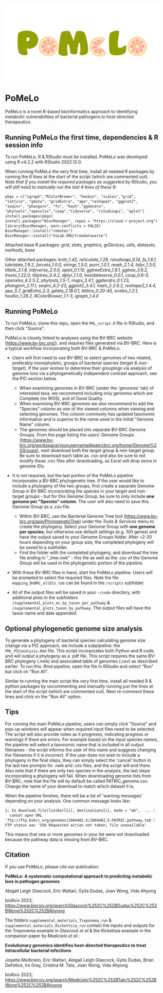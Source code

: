 ![](pomelo_logo2.png)

# PoMeLo

PoMeLo is a novel R-based bioinformatics approach to identifying metabolic vulnerabilities of bacterial pathogens to host-directed therapeutics.

## Running PoMeLo the first time, dependencies & R session info

To run PoMeLo, R & RStudio must be installed. PoMeLo was developed using R v4.2.2 with RStudio 2022.12.0.

When running PoMeLo the very first time, install all needed R packages by running the 6 lines at the start of the script (which are commented out). _Note that if you install the required packages as suggested by RStudio, you will still need to manually run the last 4 lines of these 6:_

```
pkgs = c("igraph","RColorBrewer", "hexbin", "scales","grid", "lattice", "gdata", "gridExtra", "ape","reshape2", "ggplot2", "seqinr", "phangorn", "fs", "hash","ggdendro", "phytools","openxlsx","coop","tidyverse", "rstudioapi", "aplot")
install.packages(pkgs)
install.packages("BiocManager", repos = "https://cloud.r-project.org")
library(BiocManager, warn.conflicts = FALSE)
BiocManager::install("remotes")
BiocManager::install("YuLab-SMU/treedataverse")
```

Attached base R packages:	_grid, stats, graphics, grDevices, utils, datasets, methods, base_

Other attached packages:
	_knitr_1.42, reticulate_1.28, rstudioapi_0.14, fs_1.6.1, lubridate_1.9.2, forcats_1.0.0, stringr_1.5.0, purrr_1.0.1, readr_2.1.4, tidyr_1.3.0, tibble_3.1.8, tidyverse_2.0.0, aplot_0.1.10, ggtreeExtra_1.8.1, ggtree_3.6.2, treeio_1.22.0, tidytree_0.4.2, dplyr_1.1.0, treedataverse_0.0.1, coop_0.6-3, openxlsx_4.2.5.2, phytools_1.5-1, maps_3.4.1, ggdendro_0.1.23, phangorn_2.11.1, seqinr_4.2-23, ggplot2_3.4.1, hash_2.2.6.2, reshape2_1.4.4, ape_5.7, gridExtra_2.3, gdata_2.18.0.1, lattice_0.20-45, scales_1.2.1, hexbin_1.28.2, RColorBrewer_1.1-3, igraph_1.4.0_

## Running PoMeLo

To run PoMeLo, clone this repo, open the ```PML_script.R``` file in RStudio, and then click "Source".

PoMeLo is closely linked to analyses using the BV-BRC website (https://www.bv-brc.org/), and requires files generated via BV-BRC. Here is a typical workflow incorporating both BV-BRC & PoMeLo:

* Users will first need to use BV-BRC to select genomes of two related, preferably monophyletic, groups of bacterial species (_target & non-target_). If the user wishes to determine their groupings via analysis of genome loss via a phylogenetically independent contrast approach, see the PIC section below.
    + When examining genomes in BV-BRC (under the 'genomes' tab) of interested taxa, we recommend including only genomes which are Complete (no WGS), and of Good Quality.
    + When examining BV-BRC genomes we also recommend to add the "Species" column as one of the viewed columns when viewing and selecting genomes. This column commonly has updated taxonomic information and is superior to the name used in the initial "Genome Name" column.
    + The genomes should be placed into separate BV-BRC Genome Groups. From the page listing the users' Genome Groups (https://www.bv-brc.org/workspace/yourusername@patricbrc.org/home/Genome%20Groups), next download both the target group & non-target group. Be sure to download each table as .csv and also be sure to not modify these .csv files after downloading, as Excel will drop zeros in genome IDs.

* It is not required, but the last portion of the PoMeLo pipeline incorporates a BV-BRC phylogenetic tree. If the user would like to include a phylogeny of the two groups, first create a separate Genome Group in BV-BRC incorporating the species in your target and non-target groups - but for this Genome Group, be sure to only include **one genome per "Species" column**. The user will also need to save this Genome Group as a .csv file.
    + Within BV-BRC, use the Bacterial Genome Tree tool (https://www.bv-brc.org/app/PhylogeneticTree) under the _Tools & Services_ menu to create the phylogeny. Select your Genome Group with **one genome per species**, but otherwise use default settings (e.g. 100 genes) and have the output saved to your Genome Groups folder. After ~2-20 hours depending on your group size, the completed phylogeny will be saved to a subfolder.
    + Find the folder with the completed phylogeny, and download the tree file ending in "_tree.nwk" - this file as well as the .csv of the Genome Group will be used in the phylogenetic portion of the pipeline.

* With these BV-BRC files in hand, start the PoMeLo pipeline. Users will be prompted to select the required files. Note the file ```mapping_BVBRC_allECs.tab``` can be found in the ```/scripts``` subfolder.

* All of the output files will be saved in your ```~/code``` directory, with additional plots in the subfolders ```/supplemental_plots_ec_by_taxon_per_pathway``` & ```/supplemental_plots_taxon_by_pathway```. The output files will have the taxon name and date appended.

## Optional phylogenetic genome size analysis

To generate a phylogeny of bacterial species calculating genome size change via a PIC approach, we include a subpipeline: the ```PML_PICanalysis.Rmd``` file. This script incorporates both Python and R code, and will output a phylogeny as a .pdf file.  This script requires the same BV-BRC phylogeny (.nwk) and associated table of genomes (.csv) as described earlier. To run this .Rmd pipeline, open the file in RStudio and select "Run" but click on "Run All".

Similar to running the main script the very first time, install all needed R & python packages by uncommenting and manually running just the lines at the start of the script (which are commented out). Next re-comment these lines and click on the "Run All" option.

## Tips

For running the main PoMeLo pipeline, users can simply click "Source" and pop-up windows will appear when required input files need to be selected. The script will also provide notes as it progreses, indicating progress or warnings if there are errors. For example based on the input species names, the pipeline will select a taxonomic name that is included in all output filenames - the script informs the user of this name and suggests changing the filenames if it is incorrect. If the user does not wish to include a phylogeny in the final steps, they can simply select the 'cancel' button in the last two prompts for .nwk and .csv files, and the script will end there. Also note that if there are only two species in the analysis, the last steps incorporating a phylogeny will fail. When downloading genome lists from BV-BRC, note that the file will by default be called PATRIC_genome.csv. Change the name of your download to match which dataset it is.

When the pipeline finishes, there will be a list of 'warning messages' depending on your analysis. One common message looks like:
```
1: In download.file(listAurl[i], destinations[i], mode = "wb",  ... :
  cannot open URL 'ftp://ftp.bvbrc.org/genomes/2884482.5/2884482.5.PATRIC.pathway.tab': FTP status was '550 Requested action not taken; file unavailable'
```
This means that one or more genomes in your list were not downloaded because the pathway data is missing from BV-BRC.


## Citation
If you use PoMeLo, please cite our publication:

**PoMeLo: A systematic computational approach to predicting metabolic loss in pathogen genomes**

Abigail Leigh Glascock, Eric Waltari, Gytis Dudas, Joan Wong, Vida Ahyong

bioRxiv 2023; https://www.biorxiv.org/search/Glascock%252C%252BDudas%252C%252BWong%252C%252BAhyong

The folders ```supplemental_materials_Treponema_run``` & ```supplemental_materials_Rickettsia_run``` contain the inputs and outputs for the Treponema example in _Glascock et al_ & the Rickettsia example in the companion paper by _Medicielo et al._:

**Evolutionary genomics identifies host-directed therapeutics to treat intracellular bacterial infections**

Josette Medicielo, Eric Waltari, Abigail Leigh Glascock, Gytis Dudas, Brian DeFelice, Ira Gray, Cristina M. Tato, Joan Wong, Vida Ahyong

bioRxiv 2023; https://www.biorxiv.org/search/Medicielo%252C%252BTato%252C%252BWong%252C%252BAhyong
